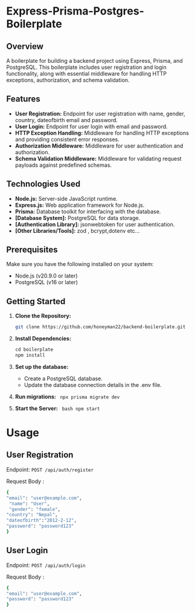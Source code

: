 # Express-Prisma-Postgres-Boilerplate

## Overview

A boilerplate for building a backend project using Express, Prisma, and PostgreSQL. This boilerplate includes user registration and login functionality, along with essential middleware for handling HTTP exceptions, authorization, and schema validation.

## Features

- **User Registration:** Endpoint for user registration with name, gender, country, dateofbirth email and password.
- **User Login:** Endpoint for user login with email and password.
- **HTTP Exception Handling:** Middleware for handling HTTP exceptions and providing consistent error responses.
- **Authorization Middleware:** Middleware for user authentication and authorization.
- **Schema Validation Middleware:** Middleware for validating request payloads against predefined schemas.

## Technologies Used

- **Node.js:** Server-side JavaScript runtime.
- **Express.js:** Web application framework for Node.js.
- **Prisma:** Database toolkit for interfacing with the database.
- **[Database System]:**  PostgreSQL for data storage.
- **[Authentication Library]:** jsonwebtoken for user authentication.
- **[Other Libraries/Tools]:**  zod , bcrypt,dotenv etc...

## Prerequisites

 Make sure you have the following installed on your system:

 - Node.js (v20.9.0 or later)
 - PostgreSQL (v16 or later)


## Getting Started

1. **Clone the Repository:**
   ```bash
   git clone https://github.com/honeyman22/backend-boilerplate.git

2. **Install Dependencies:**

   ```javascript
   cd boilerplate
   npm install
    ```
3. **Set up the database:**
   - Create a PostgreSQL database.
   - Update the database connection details in the .env file.

4. **Run migrations:**
     ``` npx prisma migrate dev```

5. **Start the Server:**
  ``` bash npm start```
   

 # Usage

 ## User Registration
  Endpoint: `POST /api/auth/register` 
  
  Request Body :    
  ```bash 
  {
  "email": "user@example.com",
   "name": "User",
   "gender": "female",
  "country": "Nepal",
  "dateofbirth":"2012-2-12",
  "password": "password123"
 }
   ```

## User Login
  Endpoint: `POST /api/auth/login` 

  
  Request Body :  
  ```bash
 {
  "email": "user@example.com",
  "password": "password123"
 }
```


